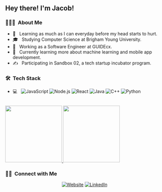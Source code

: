 <h2> Hey there! I'm Jacob!</h2>

<h3> 👨🏻‍💻 &nbsp;About Me </h3>

- 🤔 &nbsp; Learning as much as I can everyday before my head starts to hurt.
- 🎓 &nbsp; Studying Computer Science at Brigham Young University.
- 💼 &nbsp; Working as a Software Engineer at GUIDEcx.
- 🌱 &nbsp; Currently learning more about machine learning and mobile app development.
- ✍️ &nbsp; Participating in Sandbox 02, a tech startup incubator program.

<h3> 🛠 &nbsp;Tech Stack</h3>

- 💻 &nbsp;
  ![JavaScript](https://img.shields.io/badge/-JavaScript-333333?style=flat&logo=javascript)
  ![Node.js](https://img.shields.io/badge/-Node.js-333333?style=flat&logo=node.js)
  ![React](https://img.shields.io/badge/-React-333333?style=flat&logo=react)
  ![Java](https://img.shields.io/badge/-Java-333333?style=flat&logo=Java&logoColor=007396)
  ![C++](https://img.shields.io/badge/-C++-333333?style=flat&logo=C%2B%2B&logoColor=00599C)
  ![Python](https://img.shields.io/badge/-Python-333333?style=flat&logo=python)


<br/>

<a href="https://github.com/jacobcwright">
  <img height="180em" src="https://github-readme-stats.vercel.app/api?username=jacobcwright&theme=buefy&show_icons=true" />
  <img height="180em" src="https://github-readme-stats.vercel.app/api/top-langs/?username=jacobcwright&theme=buefy&layout=compact" />
</a>

<br/>

<h3> 🤝🏻 &nbsp;Connect with Me </h3>

<p align="center">
<a href="https://jacob-wright.vercel.app/"><img alt="Website" src="https://img.shields.io/badge/Website-blue?style=flat-square&logo=google-chrome"></a>
<a href="https://www.linkedin.com/in/jacob-c-wright/"><img alt="LinkedIn" src="https://img.shields.io/badge/LinkedIn-blue?style=flat-square&logo=linkedin"></a>
</p>
